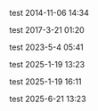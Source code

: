 test 2014-11-06 14:34

test 2017-3-21 01:20

test 2023-5-4 05:41

test 2025-1-19 13:23

test 2025-1-19 16:11

test 2025-6-21 13:23


